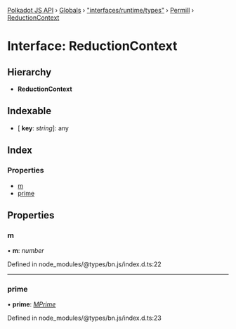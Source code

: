 [Polkadot JS API](../README.md) › [Globals](../globals.md) › ["interfaces/runtime/types"](../modules/_interfaces_runtime_types_.md) › [Permill](_interfaces_runtime_types_.permill.md) › [ReductionContext](_interfaces_runtime_types_.permill.reductioncontext.md)

# Interface: ReductionContext

## Hierarchy

* **ReductionContext**

## Indexable

* \[ **key**: *string*\]: any

## Index

### Properties

* [m](_interfaces_runtime_types_.permill.reductioncontext.md#m)
* [prime](_interfaces_runtime_types_.permill.reductioncontext.md#prime)

## Properties

###  m

• **m**: *number*

Defined in node_modules/@types/bn.js/index.d.ts:22

___

###  prime

• **prime**: *[MPrime](_interfaces_runtime_types_.accountindex.mprime.md)*

Defined in node_modules/@types/bn.js/index.d.ts:23

